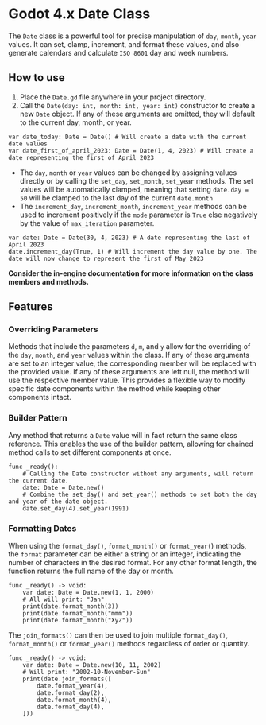 # Godot 4.x Date Class
The `Date` class is a powerful tool for precise manipulation of `day`, `month`, `year` values. It can set, clamp, increment, and format these values, and also generate calendars and calculate `ISO 8601` day and week numbers.

## How to use
1. Place the `Date.gd` file anywhere in your project directory.
2. Call the `Date(day: int, month: int, year: int)` constructor to create a new `Date` object. If any of these arguments are omitted, they will default to the current day, month, or year.
```godot
var date_today: Date = Date() # Will create a date with the current date values
var date_first_of_april_2023: Date = Date(1, 4, 2023) # Will create a date representing the first of April 2023
````
* The `day`, `month` or `year` values can be changed by assigning values directly or by calling the `set_day`, `set_month`, `set_year` methods.
The set values will be automatically clamped, meaning that setting `date.day = 50` will be clamped to the last day of the current `date.month`
* The `increment_day`, `increment_month`, `increment_year` methods can be used to increment positively if the `mode` parameter is `True` else negatively by the value of `max_iteration` parameter.
```godot
var date: Date = Date(30, 4, 2023) # A date representing the last of April 2023
date.increment_day(True, 1) # Will increment the day value by one. The date will now change to represent the first of May 2023
````
**Consider the in-engine documentation for more information on the class members and methods.**

## Features
### Overriding Parameters
Methods that include the parameters `d`, `m`, and `y` allow for the overriding of the `day`, `month`, and `year` values within the class. If any of these arguments are set to an integer value, the corresponding member will be replaced with the provided value. If any of these arguments are left null, the method will use the respective member value. This provides a flexible way to modify specific date components within the method while keeping other components intact.

### Builder Pattern
Any method that returns a `Date` value will in fact return the same class reference. This enables the use of the builder pattern, allowing for chained method calls to set different components at once.

```godot
func _ready():
    # Calling the Date constructor without any arguments, will return the current date.
    date: Date = Date.new()
    # Combine the set_day() and set_year() methods to set both the day and year of the date object.
    date.set_day(4).set_year(1991)
```

### Formatting Dates
When using the `format_day()`, `format_month()` or `format_year(`) methods, the `format` parameter can be either a string or an integer, indicating the number of characters in the desired format. For any other format length, the function returns the full name of the day or month.

```godot
func _ready() -> void:
    var date: Date = Date.new(1, 1, 2000)
    # All will print: "Jan"
    print(date.format_month(3))
    print(date.format_month("mmm"))
    print(date.format_month("XyZ"))
```

The `join_formats()` can then be used to join multiple `format_day()`, `format_month()` or `format_year()` methods regardless of order or quantity.

```godot
func _ready() -> void:
    var date: Date = Date.new(10, 11, 2002)
    # Will print: "2002-10-November-Sun"
    print(date.join_formats([
        date.format_year(4),
        date.format_day(2),
        date.format_month(4),
        date.format_day(4),
    ]))
```
